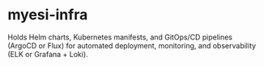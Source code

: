 # myesi-infra
Holds Helm charts, Kubernetes manifests, and GitOps/CD pipelines (ArgoCD or Flux) for automated deployment, monitoring, and observability (ELK or Grafana + Loki).
